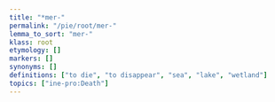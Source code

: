 ```yaml
---
title: "*mer-"
permalink: "/pie/root/mer-"
lemma_to_sort: "mer-"
klass: root
etymology: []
markers: []
synonyms: []
definitions: ["to die", "to disappear", "sea", "lake", "wetland"]
topics: ["ine-pro:Death"]
---
```

